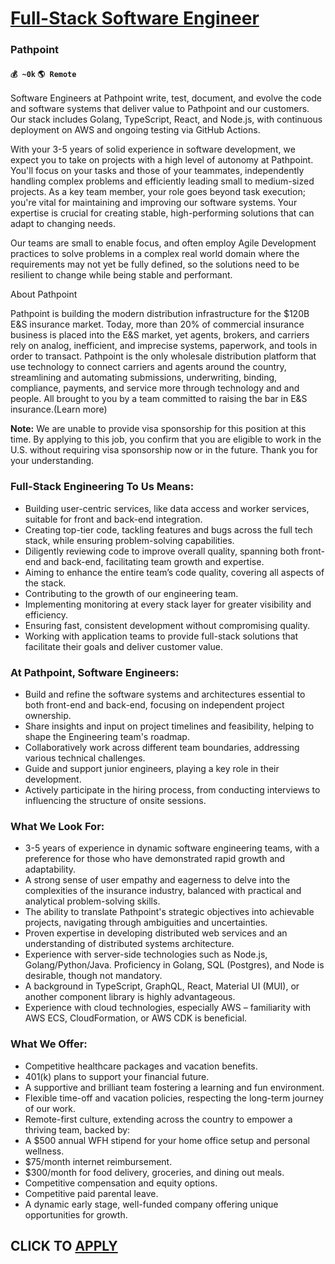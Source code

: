 # [Full-Stack Software Engineer](https://www.remotewlb.com/apply/full-stack-software-engineer-57027)  
### Pathpoint  
#### `💰 ~0k` `🌎 Remote`  

Software Engineers at Pathpoint write, test, document, and evolve the code and software systems that deliver value to Pathpoint and our customers. Our stack includes Golang, TypeScript, React, and Node.js, with continuous deployment on AWS and ongoing testing via GitHub Actions.

  

With your 3-5 years of solid experience in software development, we expect you to take on projects with a high level of autonomy at Pathpoint. You'll focus on your tasks and those of your teammates, independently handling complex problems and efficiently leading small to medium-sized projects. As a key team member, your role goes beyond task execution; you're vital for maintaining and improving our software systems. Your expertise is crucial for creating stable, high-performing solutions that can adapt to changing needs.

  

Our teams are small to enable focus, and often employ Agile Development practices to solve problems in a complex real world domain where the requirements may not yet be fully defined, so the solutions need to be resilient to change while being stable and performant.

  

About Pathpoint

Pathpoint is building the modern distribution infrastructure for the $120B E&S insurance market. Today, more than 20% of commercial insurance business is placed into the E&S market, yet agents, brokers, and carriers rely on analog, inefficient, and imprecise systems, paperwork, and tools in order to transact. Pathpoint is the only wholesale distribution platform that use technology to connect carriers and agents around the country, streamlining and automating submissions, underwriting, binding, compliance, payments, and service more through technology and and people. All brought to you by a team committed to raising the bar in E&S insurance.(Learn more)

  

**Note:** We are unable to provide visa sponsorship for this position at this time. By applying to this job, you confirm that you are eligible to work in the U.S. without requiring visa sponsorship now or in the future. Thank you for your understanding.

### Full-Stack Engineering To Us Means:

  * Building user-centric services, like data access and worker services, suitable for front and back-end integration.
  * Creating top-tier code, tackling features and bugs across the full tech stack, while ensuring problem-solving capabilities.
  * Diligently reviewing code to improve overall quality, spanning both front-end and back-end, facilitating team growth and expertise.
  * Aiming to enhance the entire team’s code quality, covering all aspects of the stack.
  * Contributing to the growth of our engineering team.
  * Implementing monitoring at every stack layer for greater visibility and efficiency.
  * Ensuring fast, consistent development without compromising quality.
  * Working with application teams to provide full-stack solutions that facilitate their goals and deliver customer value.

### At Pathpoint, Software Engineers:

  * Build and refine the software systems and architectures essential to both front-end and back-end, focusing on independent project ownership.
  * Share insights and input on project timelines and feasibility, helping to shape the Engineering team's roadmap.
  * Collaboratively work across different team boundaries, addressing various technical challenges.
  * Guide and support junior engineers, playing a key role in their development.
  * Actively participate in the hiring process, from conducting interviews to influencing the structure of onsite sessions.

### What We Look For:

  * 3-5 years of experience in dynamic software engineering teams, with a preference for those who have demonstrated rapid growth and adaptability.
  * A strong sense of user empathy and eagerness to delve into the complexities of the insurance industry, balanced with practical and analytical problem-solving skills.
  * The ability to translate Pathpoint's strategic objectives into achievable projects, navigating through ambiguities and uncertainties.
  * Proven expertise in developing distributed web services and an understanding of distributed systems architecture.
  * Experience with server-side technologies such as Node.js, Golang/Python/Java. Proficiency in Golang, SQL (Postgres), and Node is desirable, though not mandatory. 
  * A background in TypeScript, GraphQL, React, Material UI (MUI), or another component library is highly advantageous.
  * Experience with cloud technologies, especially AWS – familiarity with AWS ECS, CloudFormation, or AWS CDK is beneficial.

### What We Offer:

  * Competitive healthcare packages and vacation benefits.
  * 401(k) plans to support your financial future.
  * A supportive and brilliant team fostering a learning and fun environment.
  * Flexible time-off and vacation policies, respecting the long-term journey of our work.
  * Remote-first culture, extending across the country to empower a thriving team, backed by:
  * A $500 annual WFH stipend for your home office setup and personal wellness.
  * $75/month internet reimbursement.
  * $300/month for food delivery, groceries, and dining out meals.
  * Competitive compensation and equity options.
  * Competitive paid parental leave.
  * A dynamic early stage, well-funded company offering unique opportunities for growth.

  
## CLICK TO [APPLY](https://www.remotewlb.com/apply/full-stack-software-engineer-57027)

